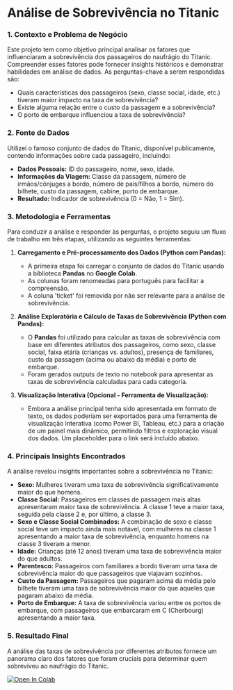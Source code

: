 # Análise de Sobrevivência no Titanic

### 1. Contexto e Problema de Negócio

Este projeto tem como objetivo principal analisar os fatores que influenciaram a sobrevivência dos passageiros do naufrágio do Titanic. Compreender esses fatores pode fornecer insights históricos e demonstrar habilidades em análise de dados. As perguntas-chave a serem respondidas são:
* Quais características dos passageiros (sexo, classe social, idade, etc.) tiveram maior impacto na taxa de sobrevivência?
* Existe alguma relação entre o custo da passagem e a sobrevivência?
* O porto de embarque influenciou a taxa de sobrevivência?

### 2. Fonte de Dados

Utilizei o famoso conjunto de dados do Titanic, disponível publicamente, contendo informações sobre cada passageiro, incluindo:
* **Dados Pessoais:** ID do passageiro, nome, sexo, idade.
* **Informações da Viagem:** Classe da passagem, número de irmãos/cônjuges a bordo, número de pais/filhos a bordo, número do bilhete, custo da passagem, cabine, porto de embarque.
* **Resultado:** Indicador de sobrevivência (0 = Não, 1 = Sim).

### 3. Metodologia e Ferramentas

Para conduzir a análise e responder às perguntas, o projeto seguiu um fluxo de trabalho em três etapas, utilizando as seguintes ferramentas:

1.  **Carregamento e Pré-processamento dos Dados (Python com Pandas):**
    * A primeira etapa foi carregar o conjunto de dados do Titanic usando a biblioteca **Pandas** no **Google Colab**.
    * As colunas foram renomeadas para português para facilitar a compreensão.
    * A coluna 'ticket' foi removida por não ser relevante para a análise de sobrevivência.

2.  **Análise Exploratória e Cálculo de Taxas de Sobrevivência (Python com Pandas):**
    * O **Pandas** foi utilizado para calcular as taxas de sobrevivência com base em diferentes atributos dos passageiros, como sexo, classe social, faixa etária (crianças vs. adultos), presença de familiares, custo da passagem (acima ou abaixo da média) e porto de embarque.
    * Foram gerados outputs de texto no notebook para apresentar as taxas de sobrevivência calculadas para cada categoria.

3.  **Visualização Interativa (Opcional - Ferramenta de Visualização):**
    * Embora a análise principal tenha sido apresentada em formato de texto, os dados poderiam ser exportados para uma ferramenta de visualização interativa (como Power BI, Tableau, etc.) para a criação de um painel mais dinâmico, permitindo filtros e exploração visual dos dados. Um placeholder para o link será incluído abaixo.

### 4. Principais Insights Encontrados

A análise revelou insights importantes sobre a sobrevivência no Titanic:
* **Sexo:** Mulheres tiveram uma taxa de sobrevivência significativamente maior do que homens.
* **Classe Social:** Passageiros em classes de passagem mais altas apresentaram maior taxa de sobrevivência. A classe 1 teve a maior taxa, seguida pela classe 2 e, por último, a classe 3.
* **Sexo e Classe Social Combinados:** A combinação de sexo e classe social teve um impacto ainda mais notável, com mulheres na classe 1 apresentando a maior taxa de sobrevivência, enquanto homens na classe 3 tiveram a menor.
* **Idade:** Crianças (até 12 anos) tiveram uma taxa de sobrevivência maior do que adultos.
* **Parentesco:** Passageiros com familiares a bordo tiveram uma taxa de sobrevivência maior do que passageiros que viajavam sozinhos.
* **Custo da Passagem:** Passageiros que pagaram acima da média pelo bilhete tiveram uma taxa de sobrevivência maior do que aqueles que pagaram abaixo da média.
* **Porto de Embarque:** A taxa de sobrevivência variou entre os portos de embarque, com passageiros que embarcaram em C (Cherbourg) apresentando a maior taxa.

### 5. Resultado Final

A análise das taxas de sobrevivência por diferentes atributos fornece um panorama claro dos fatores que foram cruciais para determinar quem sobreviveu ao naufrágio do Titanic.

[![Open In Colab](https://colab.research.google.com/assets/colab-badge.svg)](https://colab.research.google.com/drive/1ze138eSNJkIvAGM0nFh0PBzAOjoF0_Wk?usp=sharing)
